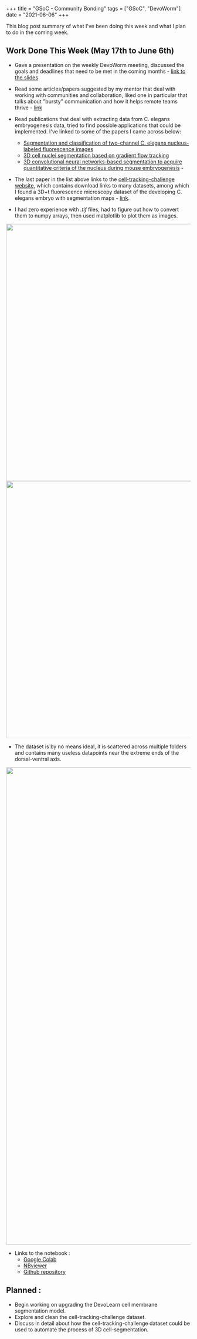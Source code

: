 +++
title =  "GSoC - Community Bonding"
tags = ["GSoC", "DevoWorm"]
date = "2021-06-06"
+++

This blog post summary of what I've been doing this week and what I plan to do in the coming week.

## Work Done This Week (May 17th to June 6th)
* Gave a presentation on the weekly DevoWorm meeting, discussed the goals and deadlines that need to be met in the coming months - [link to the slides](https://docs.google.com/presentation/d/1VR5oWVtKlGROYGVXpA4JboOeKzyke3N0hIJUphotOZA/edit?usp=sharing)
* Read some articles/papers suggested by my mentor that deal with working with communities and collaboration, liked one in particular that talks about "bursty" communication and how it helps remote teams thrive - [link](https://drive.google.com/file/d/1Kf6zMxhCUX0orIAPlDsHfSvzxUoAh9B3/view)
* Read publications that deal with extracting data from C. elegans embryogenesis data, tried to find possible applications that could be implemented. I've linked to some of the papers I came across below:
  * [Segmentation and classification of two-channel C. elegans nucleus-labeled fluorescence images](https://www.ncbi.nlm.nih.gov/pmc/articles/PMC5602880/)
  * [3D cell nuclei segmentation based on gradient flow tracking](https://www.researchgate.net/publication/6055472_3D_cell_nuclei_segmentation_based_on_gradient_flow_tracking)
  * [3D convolutional neural networks-based segmentation to acquire quantitative criteria of the nucleus during mouse embryogenesis](https://www.nature.com/articles/s41540-020-00152-8) - 

* The last paper in the list above links to the [cell-tracking-challenge website](http://celltrackingchallenge.net/), which contains download links to many datasets, among which I found a 3D+t fluorescence microscopy dataset of the developing C. elegans embryo with segmentation maps - [link](http://celltrackingchallenge.net/3d-datasets/).

* I had zero experience with _.tif_ files, had to figure out how to convert them to numpy arrays, then used matplotlib to plot them as images.

<img src="../images/gsoc-community-bonding-1/inferno_sbs_celltrackingchallenge.png" alt="" width="700" height="">
<img src="" alt="" width="700" height="">


* The dataset is by no means ideal, it is scattered across multiple folders and contains many useless datapoints near the extreme ends of the dorsal-ventral axis.

<img src="../images/gsoc-community-bonding-1/inferno_sbs_celltrackingchallenge_grid.png" alt="" width="1300" height="">


* Links to the notebook :
  * [Google Colab](https://colab.research.google.com/github/Mainakdeb/GSoC-2021/blob/main/3d-embryo-segmentation/explore_and_preprocess_data.ipynb)
  * [NBviewer](https://nbviewer.jupyter.org/github/Mainakdeb/GSoC-2021/blob/main/3d-embryo-segmentation/explore_and_preprocess_data.ipynb)
  * [Github repository](https://github.com/Mainakdeb/GSoC-2021)
## Planned :
* Begin working on upgrading the DevoLearn cell membrane segmentation model. 
* Explore and clean the cell-tracking-challenge dataset. 
* Discuss in detail about how the cell-tracking-challenge dataset could be used to automate the process of 3D cell-segmentation.
